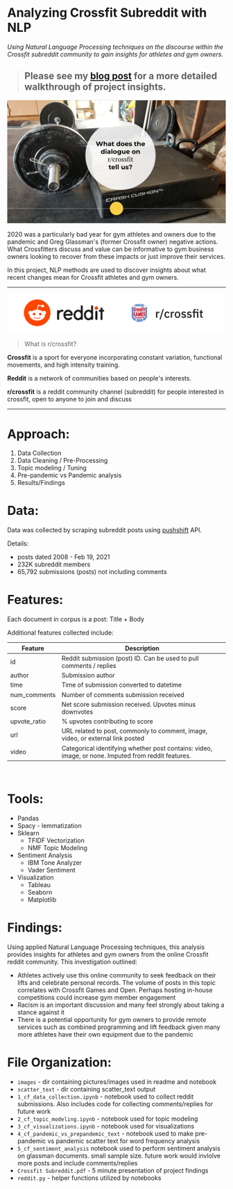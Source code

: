 # Analyzing Crossfit Subreddit with NLP

*Using Natural Language Processing techniques on the discourse within the Crossfit subreddit community to gain insights for athletes and gym owners.*

> ## **Please see my [blog post](https://gretteljuarez.medium.com/analyzing-crossfit-subreddit-with-nlp-4a4e9f008518) for a more detailed walkthrough of project insights.**

![](./images/garage_gym.png)

2020 was a particularly bad year for gym athletes and owners due to the pandemic and Greg Glassman's (former Crossfit owner) negative actions. What Crossfitters discuss and value can be informative to gym business owners looking to recover from these impacts or just improve their services.

In this project, NLP methods are used to discover insights about what recent changes mean for Crossfit athletes and gym owners.

---

<div style="text-align:center"><img src="./images/rcrossfit.png" /></div>

> What is r/crossfit?

**Crossfit** is a sport for everyone incorporating constant variation, functional movements, and high intensity training.

**Reddit** is a network of communities based on people's interests.

**r/crossfit** is a reddit community channel (subreddit) for people interested in crossfit, open to anyone to join and discuss

---
# Approach:

1. Data Collection
2. Data Cleaning / Pre-Processing
4. Topic modeling / Tuning
4. Pre-pandemic vs Pandemic analysis
5. Results/Findings

# Data:

Data was collected by scraping subreddit posts using [pushshift](https://www.reddit.com/r/pushshift/comments/bcxguf/new_to_pushshift_read_this_faq/) API.

Details:
- posts dated 2008 - Feb 19, 2021
- 232K subreddit members
- 65,792 submissions (posts) not including comments

# Features:

Each document in corpus is a post: Title + Body

Additional features collected include:

| Feature | Description
| --------------- | --------------
| id | Reddit submission (post) ID. Can be used to pull comments / replies
| author | Submission author
| time | Time of submission converted to datetime
| num_comments | Number of comments submission received
| score | Net score submission received. Upvotes minus downvotes
| upvote_ratio | % upvotes contributing to score
| url | URL related to post, commonly to comment, image, video, or external link posted
| video | Categorical identifying whether post contains: video, image, or none. Imputed from reddit features.
<br/>

# Tools:

- Pandas
- Spacy - lemmatization
- Sklearn
    - TFIDF Vectorization
    - NMF Topic Modeling
- Sentiment Analysis
    - IBM Tone Analyzer
    - Vader Sentiment
- Visualization
    - Tableau
    - Seaborn
    - Matplotlib

# Findings:

Using applied Natural Language Processing techniques, this analysis provides insights for athletes and gym owners from the online Crossfit reddit community. This investigation outlined:
- Athletes actively use this online community to seek feedback on their lifts and celebrate personal records. The volume of posts in this topic correlates with Crossfit Games and Open. Perhaps hosting in-house competitions could increase gym member engagement
- Racism is an important discussion and many feel strongly about taking a stance against it
- There is a potential opportunity for gym owners to provide remote services such as combined programming and lift feedback given many more athletes have their own equipment due to the pandemic


# File Organization:
- ```images``` - dir containing pictures/images used in readme and notebook
- ```scatter_text``` - dir containing scatter_text output
- ```1_cf_data_collection.ipynb``` - notebook used to collect reddit submissions. Also includes code for collecting comments/replies for future work
- ```2_cf_topic_modeling.ipynb``` - notebook used for topic modeling
- ```3_cf_visualizations.ipynb``` - notebook used for visualizations
- ```4_cf_pandemic_vs_prepandemic_text``` - notebook used to make pre-pandemic vs pandemic scatter text for word frequency analysis
- ```5_cf_sentiment_analysis``` notebook used to perform sentiment analysis on glassman documents. small sample size. future work would invlolve more posts and include comments/replies
- ```Crossfit Subreddit.pdf``` - 5 minute presentation of project findings
- ```reddit.py``` - helper functions utilized by notebooks


